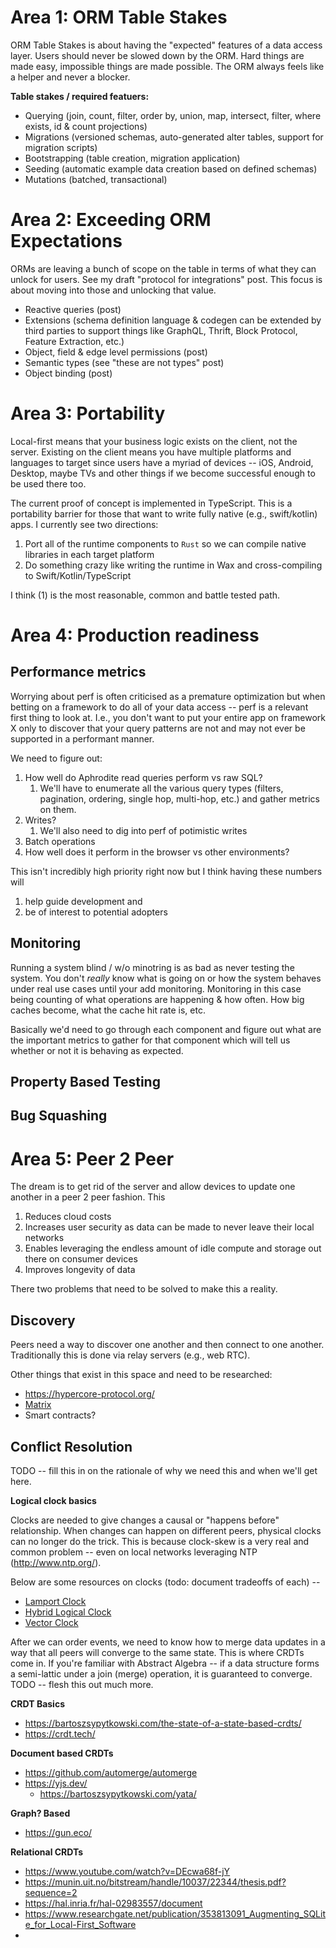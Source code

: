 # Area 1: ORM Table Stakes

ORM Table Stakes is about having the "expected" features of a data access layer. Users should never be slowed down by the ORM. Hard things are made easy, impossible things are made possible. The ORM always feels like a helper and never a blocker.

**Table stakes / required featuers:**
- Querying (join, count, filter, order by, union, map, intersect, filter, where exists, id & count projections)
- Migrations (versioned schemas, auto-generated alter tables, support for migration scripts)
- Bootstrapping (table creation, migration application)
- Seeding (automatic example data creation based on defined schemas)
- Mutations (batched, transactional)

# Area 2: Exceeding ORM Expectations

ORMs are leaving a bunch of scope on the table in terms of what they can unlock for users. See my draft "protocol for integrations" post.
This focus is about moving into those and unlocking that value.

- Reactive queries (post)
- Extensions (schema definition language & codegen can be extended by third parties to support things like GraphQL, Thrift, Block Protocol, Feature Extraction, etc.)
- Object, field & edge level permissions (post)
- Semantic types (see "these are not types" post)
- Object binding (post)

# Area 3: Portability

Local-first means that your business logic exists on the client, not the server. Existing on the client means you have multiple platforms and languages to target since users have a myriad of devices -- iOS, Android, Desktop, maybe TVs and other things if we become successful enough to be used there too.

The current proof of concept is implemented in TypeScript. This is a portability barrier for those that want to write fully native (e.g., swift/kotlin) apps. I currently see two directions:
1. Port all of the runtime components to `Rust` so we can compile native libraries in each target platform
2. Do something crazy like writing the runtime in Wax and cross-compiling to Swift/Kotlin/TypeScript

I think (1) is the most reasonable, common and battle tested path.

# Area 4: Production readiness

## Performance metrics
Worrying about perf is often criticised as a premature optimization but when betting on a framework to do all of your data access -- perf is a relevant first thing to look at. I.e., you don't want to put your entire app on framework X only to discover that your query patterns are not and may not ever be supported in a performant manner.

We need to figure out:
1. How well do Aphrodite read queries perform vs raw SQL?
   1. We'll have to enumerate all the various query types (filters, pagination, ordering, single hop, multi-hop, etc.) and gather metrics on them.
2. Writes?
   1. We'll also need to dig into perf of potimistic writes
3. Batch operations
4. How well does it perform in the browser vs other environments?

This isn't incredibly high priority right now but I think having these numbers will
1) help guide development and
2) be of interest to potential adopters

## Monitoring
Running a system blind / w/o minotring is as bad as never testing the system. You don't _really_ know what is going on or how the system
behaves under real use cases until your add monitoring. Monitoring in this case being counting of what operations are happening & how often.
How big caches become, what the cache hit rate is, etc.

Basically we'd need to go through each component and figure out what are the important metrics to gather for that component which will tell us whether
or not it is behaving as expected.

## Property Based Testing

## Bug Squashing

# Area 5: Peer 2 Peer

The dream is to get rid of the server and allow devices to update one another in a peer 2 peer fashion. This

1. Reduces cloud costs
2. Increases user security as data can be made to never leave their local networks
3. Enables leveraging the endless amount of idle compute and storage out there on consumer devices
4. Improves longevity of data

There two problems that need to be solved to make this a reality.

## Discovery

Peers need a way to discover one another and then connect to one another. Traditionally this is done via relay servers (e.g., web RTC).

Other things that exist in this space and need to be researched:
- https://hypercore-protocol.org/
- [Matrix](https://matrix.org/)
- Smart contracts?

## Conflict Resolution

TODO -- fill this in on the rationale of why we need this and when we'll get here.

**Logical clock basics**

Clocks are needed to give changes a causal or "happens before" relationship. When changes can happen on different peers, physical clocks can no longer do the trick. This is because clock-skew is a very real and common problem -- even on local networks leveraging NTP (http://www.ntp.org/).

Below are some resources on clocks (todo: document tradeoffs of each) --

* [Lamport Clock](https://martinfowler.com/articles/patterns-of-distributed-systems/lamport-clock.html)
* [Hybrid Logical Clock](https://martinfowler.com/articles/patterns-of-distributed-systems/hybrid-clock.html)
* [Vector Clock](https://en.wikipedia.org/wiki/Vector_clock#:~:text=A%20vector%20clock%20is%20a,the%20sending%20process's%20logical%20clock.)

After we can order events, we need to know how to merge data updates in a way that all peers will converge to the same state. This is where CRDTs come in. If you're familiar with Abstract Algebra -- if a data structure forms a semi-lattic under a join (merge) operation, it is guaranteed to converge. TODO -- flesh this out much more.

**CRDT Basics**
* https://bartoszsypytkowski.com/the-state-of-a-state-based-crdts/
* https://crdt.tech/

**Document based CRDTs**
* https://github.com/automerge/automerge
* https://yjs.dev/
  * https://bartoszsypytkowski.com/yata/

**Graph? Based**
* https://gun.eco/

**Relational CRDTs**
* https://www.youtube.com/watch?v=DEcwa68f-jY
* https://munin.uit.no/bitstream/handle/10037/22344/thesis.pdf?sequence=2
* https://hal.inria.fr/hal-02983557/document
* https://www.researchgate.net/publication/353813091_Augmenting_SQLite_for_Local-First_Software
* 
